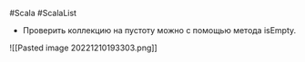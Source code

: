 #Scala #ScalaList 

* Проверить коллекцию на пустоту можно с помощью метода isEmpty.

![[Pasted image 20221210193303.png]]